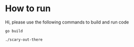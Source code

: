 # How to run
Hi, please use the following commands to build and run code

```
go build
```

```
./scary-out-there
```